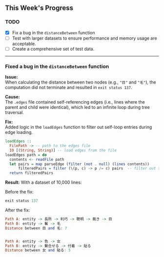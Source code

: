 ## This Week's Progress
### **TODO**
- [x] Fix a bug in the `distanceBetween` function
- [ ] Test with larger datasets to ensure performance and memory usage are acceptable.  
- [ ] Create a comprehensive set of test data.
---
### **Fixed a bug in the `distanceBetween` function**

**Issue:**  
When calculating the distance between two nodes (e.g., `"目"` and `"毛"`), the computation did not terminate and resulted in `exit status 137`.

**Cause:**  
The `.edges` file contained self-referencing edges (i.e., lines where the parent and child were identical), which led to an infinite loop during tree traversal.

**Fix:**  
Added logic in the `loadEdges` function to filter out self-loop entries during edge loading.

```haskell
loadEdges :: 
  FilePath -> -- path to the edges file
  IO [(String, String)] -- load edges from the file
loadEdges path = do
  contents <- readFile path
  let pairs = map parseEdge (filter (not . null) (lines contents))
      filteredPairs = filter (\(p, c) -> p /= c) pairs  -- filter out self-loops
  return filteredPairs
```

**Result:**
With a dataset of 10,000 lines:    

Before the fix:
```haskell
exit status 137
```

After the fix:
```haskell
Path A: entity -> 長所 -> 利巧 -> 聰明 -> 裁き -> 目
Path B: entity -> 鬢 -> 毛
Distance between 目 and 毛: 7


Path A: entity -> 色 -> 女
Path B: entity -> 繋合せる -> 付着 -> 貼る
Distance between 女 and 貼る: 5
```
